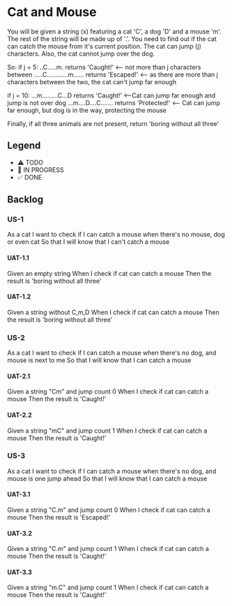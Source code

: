 # Cat and Mouse

You will be given a string (x) featuring a cat 'C', a dog 'D' and a mouse 'm'. The rest of the string will be made up of '.'.
You need to find out if the cat can catch the mouse from it's current position. The cat can jump (j) characters.
Also, the cat cannot jump over the dog.

So:
if j = 5:
..C.....m. returns 'Caught!' <-- not more than j characters between
.....C............m...... returns 'Escaped!' <-- as there are more than j characters between the two, the cat can't jump far enough

if j = 10:
...m.........C...D returns 'Caught!' <--Cat can jump far enough and jump is not over dog
...m....D....C....... returns 'Protected!' <-- Cat can jump far enough, but dog is in the way, protecting the mouse

Finally, if all three animals are not present, return 'boring without all three'

## Legend
- ⚠ TODO
- 🚧 IN PROGRESS
- ✅ DONE

## Backlog

### US-1
As a cat
I want to check if I can catch a mouse when there's no mouse, dog or even cat
So that I will know that I can't catch a mouse

#### UAT-1.1
Given an empty string
When I check if cat can catch a mouse
Then the result is 'boring without all three'

#### UAT-1.2
Given a string without C,m,D
When I check if cat can catch a mouse
Then the result is 'boring without all three'

### US-2
As a cat
I want to check if I can catch a mouse when there's no dog, and mouse is next to me
So that I will know that I can catch a mouse

#### UAT-2.1
Given a string "Cm" and jump count 0
When I check if cat can catch a mouse
Then the result is 'Caught!'

#### UAT-2.2
Given a string "mC" and jump count 1
When I check if cat can catch a mouse
Then the result is 'Caught!'

### US-3
As a cat
I want to check if I can catch a mouse when there's no dog, and mouse is one jump ahead
So that I will know that I can catch a mouse

#### UAT-3.1
Given a string "C.m" and jump count 0
When I check if cat can catch a mouse
Then the result is 'Escaped!'

#### UAT-3.2
Given a string "C.m" and jump count 1
When I check if cat can catch a mouse
Then the result is 'Caught!'

#### UAT-3.3
Given a string "m.C" and jump count 1
When I check if cat can catch a mouse
Then the result is 'Caught!'
